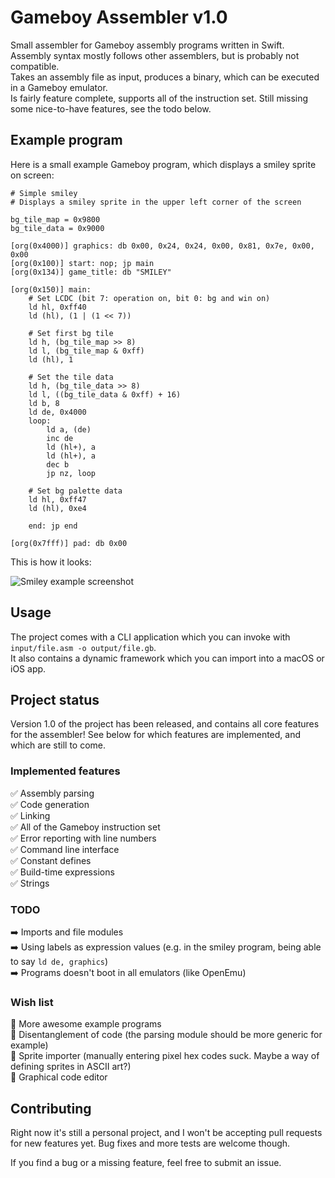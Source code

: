 # Gameboy Assembler v1.0

Small assembler for Gameboy assembly programs written in Swift.  
Assembly syntax mostly follows other assemblers, but is probably not compatible.  
Takes an assembly file as input, produces a binary, which can be executed in a Gameboy emulator.  
Is fairly feature complete, supports all of the instruction set. Still missing some nice-to-have features, see the todo below.

## Example program

Here is a small example Gameboy program, which displays a smiley sprite on screen:

```assembly
# Simple smiley
# Displays a smiley sprite in the upper left corner of the screen

bg_tile_map = 0x9800
bg_tile_data = 0x9000

[org(0x4000)] graphics: db 0x00, 0x24, 0x24, 0x00, 0x81, 0x7e, 0x00, 0x00
[org(0x100)] start: nop; jp main
[org(0x134)] game_title: db "SMILEY"

[org(0x150)] main:
	# Set LCDC (bit 7: operation on, bit 0: bg and win on)
	ld hl, 0xff40
	ld (hl), (1 | (1 << 7))

	# Set first bg tile
	ld h, (bg_tile_map >> 8)
	ld l, (bg_tile_map & 0xff)
	ld (hl), 1

	# Set the tile data
	ld h, (bg_tile_data >> 8)
	ld l, ((bg_tile_data & 0xff) + 16)
	ld b, 8
	ld de, 0x4000
	loop:
		ld a, (de)
		inc de
		ld (hl+), a
		ld (hl+), a
		dec b
		jp nz, loop

	# Set bg palette data
	ld hl, 0xff47
	ld (hl), 0xe4
	
	end: jp end

[org(0x7fff)] pad: db 0x00
```

This is how it looks:

![Smiley example screenshot](https://d17oy1vhnax1f7.cloudfront.net/items/0M0B1h160R3J0b3F3T1E/smiley.png?v=5b529869)

## Usage

The project comes with a CLI application which you can invoke with `input/file.asm -o output/file.gb`.  
It also contains a dynamic framework which you can import into a macOS or iOS app.

## Project status

Version 1.0 of the project has been released, and contains all core features for the assembler! See below for which features are implemented, and which are still to come.

### Implemented features

✅ Assembly parsing  
✅ Code generation  
✅ Linking  
✅ All of the Gameboy instruction set  
✅ Error reporting with line numbers  
✅ Command line interface  
✅ Constant defines  
✅ Build-time expressions  
✅ Strings

### TODO

➡️ Imports and file modules  
➡️ Using labels as expression values (e.g. in the smiley program, being able to say `ld de, graphics`)  
➡️ Programs doesn't boot in all emulators (like OpenEmu)  

### Wish list

💟 More awesome example programs    
💟 Disentanglement of code (the parsing module should be more generic for example)    
💟 Sprite importer (manually entering pixel hex codes suck. Maybe a way of defining sprites in ASCII art?)  
💟 Graphical code editor  

## Contributing

Right now it's still a personal project, and I won't be accepting pull requests for new features yet. Bug fixes and more tests are welcome though.

If you find a bug or a missing feature, feel free to submit an issue.
